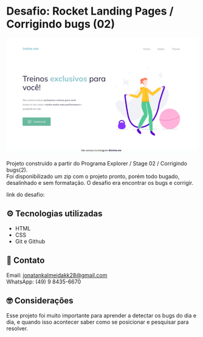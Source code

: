 # Desafio: Rocket Landing Pages / Corrigindo bugs (02)

![preview](./images/treine.mePreview.png)


Projeto construído a partir do Programa Explorer / Stage 02 / Corrigindo bugs(2). <br/>
Foi disponibilizado um zip com o projeto pronto, porém todo bugado, desalinhado e sem formatação. O desafio era encontrar os bugs e corrigir.
<br />

link do desafio:  

## ⚙️ Tecnologias utilizadas

- HTML 
- CSS  
- Git e Github

## 🧾 Contato

Email: jonatankalmeidakk28@gmail.com <br />
WhatsApp: (49) 9 8435-6670

## 🤓 Considerações

Esse projeto foi muito importante para aprender a detectar os bugs do dia e dia, e quando isso acontecer saber como se posicionar e pesquisar para resolver.